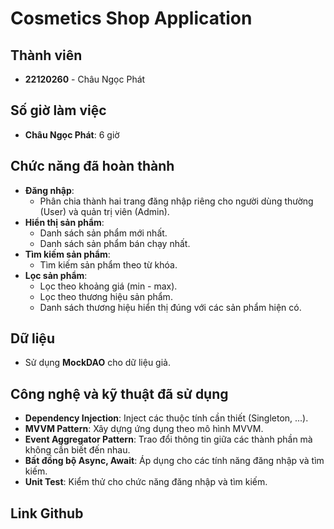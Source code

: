 ﻿# Cosmetics Shop Application

## Thành viên
- **22120260** - Châu Ngọc Phát

## Số giờ làm việc
- **Châu Ngọc Phát**: 6 giờ

## Chức năng đã hoàn thành
- **Đăng nhập**: 
  - Phân chia thành hai trang đăng nhập riêng cho người dùng thường (User) và quản trị viên (Admin).
- **Hiển thị sản phẩm**:
  - Danh sách sản phẩm mới nhất.
  - Danh sách sản phẩm bán chạy nhất.
- **Tìm kiếm sản phẩm**:
  - Tìm kiếm sản phẩm theo từ khóa.
- **Lọc sản phẩm**:
  - Lọc theo khoảng giá (min - max).
  - Lọc theo thương hiệu sản phẩm.
  - Danh sách thương hiệu hiển thị đúng với các sản phẩm hiện có.

## Dữ liệu
- Sử dụng **MockDAO** cho dữ liệu giả.

## Công nghệ và kỹ thuật đã sử dụng
- **Dependency Injection**: Inject các thuộc tính cần thiết (Singleton, ...).
- **MVVM Pattern**: Xây dựng ứng dụng theo mô hình MVVM.
- **Event Aggregator Pattern**: Trao đổi thông tin giữa các thành phần mà không cần biết đến nhau.
- **Bất đồng bộ Async, Await**: Áp dụng cho các tính năng đăng nhập và tìm kiếm.
- **Unit Test**: Kiểm thử cho chức năng đăng nhập và tìm kiếm.

## Link Github


